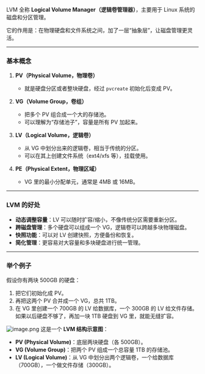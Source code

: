 LVM 全称 **Logical Volume Manager（逻辑卷管理器）**，主要用于 Linux 系统的磁盘和分区管理。

它的作用是：在物理硬盘和文件系统之间，加了一层“抽象层”，让磁盘管理更灵活。

---

### 基本概念

1. **PV（Physical Volume，物理卷）**

   * 就是硬盘分区或者整块硬盘，经过 `pvcreate` 初始化后变成 PV。

2. **VG（Volume Group，卷组）**

   * 把多个 PV 组合成一个大的存储池。
   * 可以理解为“存储池子”，容量是所有 PV 加起来。

3. **LV（Logical Volume，逻辑卷）**

   * 从 VG 中划分出来的逻辑卷，相当于传统的分区。
   * 可以在其上创建文件系统（ext4/xfs 等），挂载使用。

4. **PE（Physical Extent，物理区域）**

   * VG 里的最小分配单元，通常是 4MB 或 16MB。

---

### LVM 的好处

* **动态调整容量**：LV 可以随时扩容/缩小，不像传统分区需要重新分区。
* **跨磁盘管理**：多个硬盘可以组成一个 VG，逻辑卷可以跨越多块物理磁盘。
* **快照功能**：可以对 LV 创建快照，方便备份和恢复。
* **简化管理**：更容易对大容量和多块硬盘进行统一管理。

---

### 举个例子

假设你有两块 500GB 的硬盘：

1. 把它们初始化成 PV。
2. 再把这两个 PV 合并成一个 VG，总共 1TB。
3. 在 VG 里创建一个 700GB 的 LV 给数据库，一个 300GB 的 LV 给文件存储。
   如果以后硬盘不够了，再加一块 1TB 硬盘到 VG 里，就能无缝扩容。

![image.png](https://pic.myla.eu.org/file/1756786531067_image.png)
这是一个 **LVM 结构示意图**：

* **PV (Physical Volume)**：底层两块硬盘（各 500GB）。
* **VG (Volume Group)**：把两个 PV 组成一个总容量 1TB 的存储池。
* **LV (Logical Volume)**：从 VG 中划分出两个逻辑卷，一个给数据库（700GB），一个做文件存储（300GB）。

